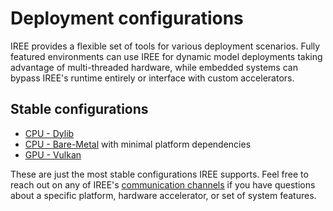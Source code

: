 # Deployment configurations

IREE provides a flexible set of tools for various deployment scenarios.
Fully featured environments can use IREE for dynamic model deployments taking
advantage of multi-threaded hardware, while embedded systems can bypass IREE's
runtime entirely or interface with custom accelerators.

## Stable configurations

* [CPU - Dylib](./cpu-dylib.md)
* [CPU - Bare-Metal](./bare-metal.md) with minimal platform dependencies
* [GPU - Vulkan](./gpu-vulkan.md)

These are just the most stable configurations IREE supports. Feel free to reach
out on any of IREE's
[communication channels](../index.md#communication-channels) if you have
questions about a specific platform, hardware accelerator, or set of system
features.
